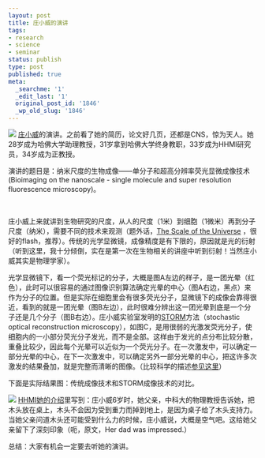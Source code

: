 ```yaml
---
layout: post
title: 庄小威的演讲
tags:
- research
- science
- seminar
status: publish
type: post
published: true
meta:
  _searchme: '1'
  _edit_last: '1'
  original_post_id: '1846'
  _wp_old_slug: '1846'
---
```


![](https://dl.dropboxusercontent.com/u/308058/blogimages/2011/09/sketch1.png)
<a href="http://zhuang.harvard.edu/" target="_blank">庄小威</a>的演讲。之前看了她的简历，论文好几页，还都是CNS，惊为天人。她28岁成为哈佛大学助理教授，31岁拿到哈佛大学终身教职，33岁成为HHMI研究员，34岁成为正教授。

演讲的题目是：纳米尺度的生物成像——单分子和超高分辨率荧光显微成像技术 (Bioimaging on the nanoscale - single molecule and super resolution fluorescence microscopy)。

 

庄小威上来就讲到生物研究的尺度，从人的尺度（1米）到细胞（1微米）再到分子尺度（纳米），需要不同的技术来观测（题外话，<a href="http://www.newgrounds.com/portal/view/525347" target="_blank">The Scale of the Universe</a> ，很好的flash，推荐）。传统的光学显微镜，成像精度是有下限的，原因就是光的衍射（听到这里，我十分倾倒，实在是第一次在生物相关的讲座中听到衍射！当然庄小威其实是物理学家）。

光学显微镜下，看一个荧光标记的分子，大概是图A左边的样子，是一团光晕（红色），此时可以很容易的通过图像识别算法确定光晕的中心（图A右边，黑点）来作为分子的位置。但是实际在细胞里会有很多荧光分子，显微镜下的成像会靠得很近，看到的就是一团光晕（图B左边），此时很难分辨出这一团光晕到底是一个分子还是几个分子（图B右边）。庄小威实验室发明的<a href="http://zhuang.harvard.edu/storm.html" target="_blank">STORM</a>方法（stochastic optical reconstruction microscopy），如图C，是用很弱的光激发荧光分子，使细胞内的一小部分荧光分子发光，而不是全部。这样由于发光的点分布比较分散，重叠比较少，因此每个光晕可以近似为一个荧光分子。在一次激发中，可以确定一部分光晕的中心，在下一次激发中，可以确定另外一部分光晕的中心，把这许多次激发的结果叠加，就是完整而清晰的图像。（比较科学的描述<a href="http://zhuang.harvard.edu/storm.html" target="_blank">参见这里</a>）

下面是实际结果图：传统成像技术和STORM成像技术的对比。


![](https://dl.dropboxusercontent.com/u/308058/blogimages/2011/09/storm_figure_cover.png)
<a href="http://www.hhmi.org/research/investigators/zhuang_bio.html" target="_blank">HHMI她的介绍</a>里写到：庄小威6岁时，她父亲，中科大的物理教授告诉她，把木头放在桌上，木头不会因为受到重力而掉到地上，是因为桌子给了木头支持力。当她父亲问道木头还可能受到什么力的时候，庄小威说，大概是空气吧。这给她父亲留下了深刻印象（呃，原文，Her dad was impressed.）

总结：大家有机会一定要去听她的演讲。
